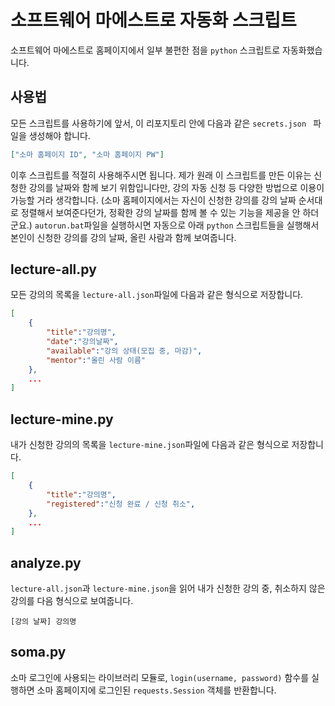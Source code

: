 # 소프트웨어 마에스트로 자동화 스크립트

소프트웨어 마에스트로 홈페이지에서 일부 불편한 점을 `python` 스크립트로 자동화했습니다.

## 사용법

모든 스크립트를 사용하기에 앞서, 이 리포지토리 안에 다음과 같은 `secrets.json ` 파일을 생성해야 합니다.

```json
["소마 홈페이지 ID", "소마 홈페이지 PW"]
```

이후 스크립트를 적절히 사용해주시면 됩니다. 제가 원래 이 스크립트를 만든 이유는 신청한 강의를 날짜와 함께 보기 위함입니다만, 강의 자동 신청 등 다양한 방법으로 이용이 가능할 거라 생각합니다. (소마 홈페이지에서는 자신이 신청한 강의를 강의 날짜 순서대로 정렬해서 보여준다던가, 정확한 강의 날짜를 함께 볼 수 있는 기능을 제공을 안 하더군요.) `autorun.bat`파일을 실행하시면 자동으로 아래 `python` 스크립트들을 실행해서 본인이 신청한 강의를 강의 날짜, 올린 사람과 함께 보여줍니다.

## lecture-all.py

모든 강의의 목록을 `lecture-all.json`파일에 다음과 같은 형식으로 저장합니다.

```json
[
    {
        "title":"강의명",
        "date":"강의날짜",
        "available":"강의 상태(모집 중, 마감)",
    	"mentor":"올린 사람 이름"
    },
    ...
]
```

## lecture-mine.py

내가 신청한 강의의 목록을 `lecture-mine.json`파일에 다음과 같은 형식으로 저장합니다.

```json
[
    {
        "title":"강의명",
        "registered":"신청 완료 / 신청 취소",
    },
    ...
]
```

## analyze.py

`lecture-all.json`과 `lecture-mine.json`을 읽어 내가 신청한 강의 중, 취소하지 않은 강의를 다음 형식으로 보여줍니다.

```
[강의 날짜] 강의명
```

## soma.py

소마 로그인에 사용되는 라이브러리 모듈로, `login(username, password)` 함수를 실행하면 소마 홈페이지에 로그인된 `requests.Session` 객체를 반환합니다.

